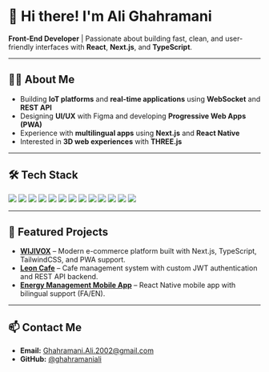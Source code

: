 # 👋 Hi there! I'm Ali Ghahramani

**Front-End Developer** | Passionate about building fast, clean, and user-friendly interfaces with **React**, **Next.js**, and **TypeScript**.

---

## 🧑‍💻 About Me

- Building **IoT platforms** and **real-time applications** using **WebSocket** and **REST API**
- Designing **UI/UX** with Figma and developing **Progressive Web Apps (PWA)**
- Experience with **multilingual apps** using **Next.js** and **React Native**
- Interested in **3D web experiences** with **THREE.js**

---

## 🛠 Tech Stack

<p>
  <img src="https://img.shields.io/badge/React-20232A?style=for-the-badge&logo=react&logoColor=61DAFB" />
  <img src="https://img.shields.io/badge/Next.js-000000?style=for-the-badge&logo=next.js&logoColor=white" />
  <img src="https://img.shields.io/badge/TypeScript-007ACC?style=for-the-badge&logo=typescript&logoColor=white" />
  <img src="https://img.shields.io/badge/JavaScript-F7DF1E?style=for-the-badge&logo=javascript&logoColor=black" />
  <img src="https://img.shields.io/badge/TailwindCSS-38B2AC?style=for-the-badge&logo=tailwind-css&logoColor=white" />
  <img src="https://img.shields.io/badge/WebSocket-010101?style=for-the-badge&logo=socket.io&logoColor=white" />
  <img src="https://img.shields.io/badge/Firebase-FFCA28?style=for-the-badge&logo=firebase&logoColor=black" />
  <img src="https://img.shields.io/badge/THREE.js-black?style=for-the-badge&logo=three.js&logoColor=white" />
  <img src="https://img.shields.io/badge/React%20Native-61DAFB?style=for-the-badge&logo=react&logoColor=black" />
  <img src="https://img.shields.io/badge/MongoDB-4EA94B?style=for-the-badge&logo=mongodb&logoColor=white" />
  <img src="https://img.shields.io/badge/Docker-2496ED?style=for-the-badge&logo=docker&logoColor=white" />
  <img src="https://img.shields.io/badge/Git-F05032?style=for-the-badge&logo=git&logoColor=white" />
  <img src="https://img.shields.io/badge/GitHub-181717?style=for-the-badge&logo=github&logoColor=white" />
</p>

---

## 🚀 Featured Projects

- [**WIJIVOX**](https://wijivox-website.liara.run/) – Modern e-commerce platform built with Next.js, TypeScript, TailwindCSS, and PWA support.
- [**Leon Cafe**](https://leoncafe.ir/) – Cafe management system with custom JWT authentication and REST API backend.
- [**Energy Management Mobile App**](https://cafebazaar.ir/app/com.example.flutter_test_drive) – React Native mobile app with bilingual support (FA/EN).

---

## 📫 Contact Me

- **Email:** [Ghahramani.Ali.2002@gmail.com](mailto:Ghahramani.Ali.2002@gmail.com)
- **GitHub:** [@ghahramaniali](https://github.com/ghahramaniali)
